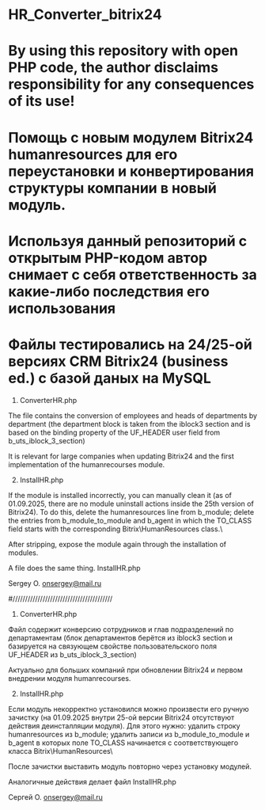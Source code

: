 # HR_Converter_bitrix24

# By using this repository with open PHP code, the author disclaims responsibility for any consequences of its use!
# Помощь с новым модулем Bitrix24 humanresources для его переустановки и конвертирования структуры компании в новый модуль.
# Используя данный репозиторий с открытым PHP-кодом автор снимает с себя ответственность за какие-либо последствия его использования
#
# Файлы тестировались на 24/25-ой версиях CRM Bitrix24 (business ed.) с базой даных на MySQL

1.	ConverterHR.php 

The file contains the conversion of employees and heads of departments by department (the department block is taken from the iblock3 section and is based on the binding property of the UF_HEADER user field from b_uts_iblock_3_section)

It is relevant for large companies when updating Bitrix24 and the first implementation of the humanrecourses module.

2.	InstallHR.php 

If the module is installed incorrectly, you can manually clean it (as of 01.09.2025, there are no module uninstall actions inside the 25th version of Bitrix24). To do this, delete the humanresources line from b_module; delete the entries from b_module_to_module and b_agent in which the TO_CLASS field starts with the corresponding Bitrix\HumanResources class.\ 

After stripping, expose the module again through the installation of modules. 

A file does the same thing. InstallHR.php

Sergey O.
onsergey@mail.ru

#////////////////////////////////////////

1.	ConverterHR.php 

Файл содержит конверсию сотрудников и глав подразделений по департаментам (блок департаментов берётся из iblock3 section и базируется на связующем свойстве пользовательского поля UF_HEADER из b_uts_iblock_3_section)

Актуально для больших компаний при обновлении Bitrix24 и первом внедрении модуля humanrecourses.

2.	InstallHR.php 

Если модуль некорректно установился можно произвести его ручную зачистку (на 01.09.2025 внутри 25-ой версии Bitrix24 отсутствуют действия деинсталляции модуля). Для этого нужно: удалить строку humanresources из b_module; удалить записи из b_module_to_module  и b_agent в которых поле TO_CLASS начинается с соответствующего класса Bitrix\HumanResources\ 

После зачистки выставить модуль повторно через установку модулей. 

Аналогичные действия делает файл InstallHR.php

Сергей О.
onsergey@mail.ru

